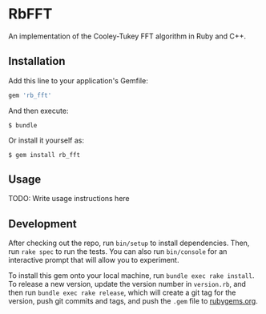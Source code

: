 # RbFFT

An implementation of the Cooley-Tukey FFT algorithm in Ruby and C++.

## Installation

Add this line to your application's Gemfile:

```ruby
gem 'rb_fft'
```

And then execute:

    $ bundle

Or install it yourself as:

    $ gem install rb_fft

## Usage

TODO: Write usage instructions here

## Development

After checking out the repo, run `bin/setup` to install dependencies. Then, run `rake spec` to run the tests. You can also run `bin/console` for an interactive prompt that will allow you to experiment.

To install this gem onto your local machine, run `bundle exec rake install`. To release a new version, update the version number in `version.rb`, and then run `bundle exec rake release`, which will create a git tag for the version, push git commits and tags, and push the `.gem` file to [rubygems.org](https://rubygems.org).

